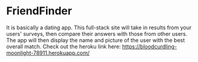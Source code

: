 # FriendFinder
It is basically a dating app. This full-stack site will take in results from your users' surveys, then compare their answers with those from other users. The app will then display the name and picture of the user with the best overall match. Check out the heroku link here: https://bloodcurdling-moonlight-78911.herokuapp.com/
